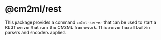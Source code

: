 # @cm2ml/rest

This package provides a command `cm2ml-server` that can be used to start a REST server that runs the CM2ML framework.
This server has all built-in parsers and encoders applied.

